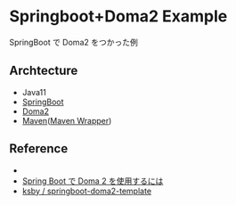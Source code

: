 # Springboot+Doma2 Example

SpringBoot で Doma2 をつかった例

## Archtecture

- Java11
- [SpringBoot](https://spring.io/projects/spring-boot)
- [Doma2](https://doma.readthedocs.io/en/latest/)
- [Maven](https://maven.apache.org/)([Maven Wrapper](https://github.com/takari/maven-wrapper))
  
## Reference

-
- [Spring Boot で Doma 2 を使用するには](https://ksby.hatenablog.com/entry/2015/10/15/043336)
- [ksby / springboot-doma2-template](https://github.com/ksby/springboot-doma2-template)
